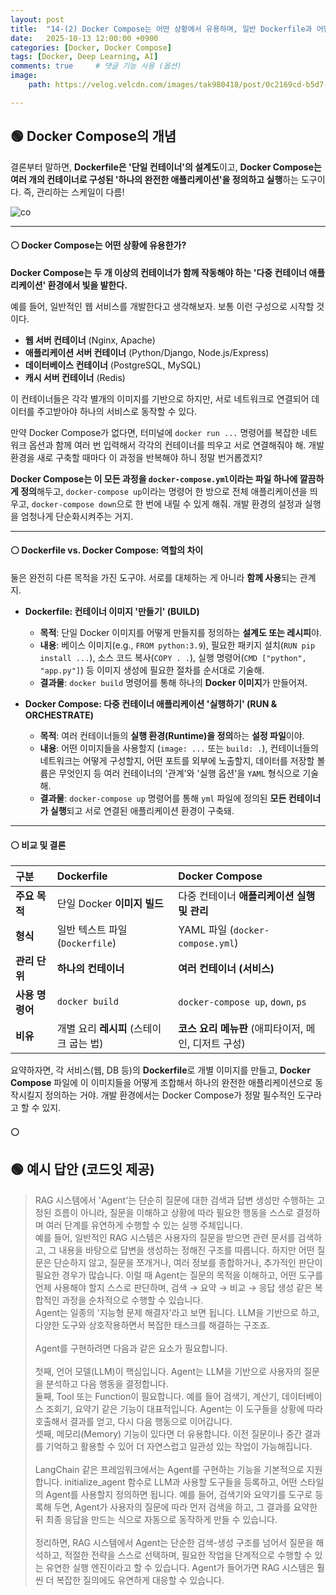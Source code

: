 ```yaml
---
layout: post
title:  "14-(2) Docker Compose는 어떤 상황에서 유용하며, 일반 Dockerfile과 어떤 차이가 있나요?"
date:   2025-10-13 12:00:00 +0900
categories: [Docker, Docker Compose]
tags: [Docker, Deep Learning, AI]
comments: true     # 댓글 기능 사용 (옵션)
image:
    path: https://velog.velcdn.com/images/tak980418/post/0c2169cd-b5d7-4866-9a66-1e5e44ed5612/image.png

---
```

## 🟢 Docker Compose의 개념

결론부터 말하면, **Dockerfile은 '단일 컨테이너'의 설계도**이고, **Docker Compose는 여러 개의 컨테이너로 구성된 '하나의 완전한 애플리케이션'을 정의하고 실행**하는 도구이다. 즉, 관리하는 스케일이 다름!

![co](https://media.licdn.com/dms/image/v2/D5612AQFw5JFjeqBPYA/article-cover_image-shrink_600_2000/article-cover_image-shrink_600_2000/0/1710704624100?e=2147483647&v=beta&t=v_YdjqGf9gqISzhcu_4b0CwOMvthiOWQa2dyKEcNXZU)

---

#### ⚪ Docker Compose는 어떤 상황에 유용한가?

**Docker Compose는 두 개 이상의 컨테이너가 함께 작동해야 하는 '다중 컨테이너 애플리케이션' 환경에서 빛을 발한다.**

예를 들어, 일반적인 웹 서비스를 개발한다고 생각해보자. 보통 이런 구성으로 시작할 것이다.

* **웹 서버 컨테이너** (Nginx, Apache)
* **애플리케이션 서버 컨테이너** (Python/Django, Node.js/Express)
* **데이터베이스 컨테이너** (PostgreSQL, MySQL)
* **캐시 서버 컨테이너** (Redis)

이 컨테이너들은 각각 별개의 이미지를 기반으로 하지만, 서로 네트워크로 연결되어 데이터를 주고받아야 하나의 서비스로 동작할 수 있다.

만약 Docker Compose가 없다면, 터미널에 `docker run ...` 명령어를 복잡한 네트워크 옵션과 함께 여러 번 입력해서 각각의 컨테이너를 띄우고 서로 연결해줘야 해. 개발 환경을 새로 구축할 때마다 이 과정을 반복해야 하니 정말 번거롭겠지?

**Docker Compose는 이 모든 과정을 `docker-compose.yml`이라는 파일 하나에 깔끔하게 정의**해두고, `docker-compose up`이라는 명령어 한 방으로 전체 애플리케이션을 띄우고, `docker-compose down`으로 한 번에 내릴 수 있게 해줘. 개발 환경의 설정과 실행을 엄청나게 단순화시켜주는 거지.



---

#### ⚪ Dockerfile vs. Docker Compose: 역할의 차이

둘은 완전히 다른 목적을 가진 도구야. 서로를 대체하는 게 아니라 **함께 사용**되는 관계지.

* **Dockerfile: 컨테이너 이미지 '만들기' (BUILD)**
    * **목적**: 단일 Docker 이미지를 어떻게 만들지를 정의하는 **설계도 또는 레시피**야.
    * **내용**: 베이스 이미지(e.g., `FROM python:3.9`), 필요한 패키지 설치(`RUN pip install ...`), 소스 코드 복사(`COPY . .`), 실행 명령어(`CMD ["python", "app.py"]`) 등 이미지 생성에 필요한 절차를 순서대로 기술해.
    * **결과물**: `docker build` 명령어를 통해 하나의 **Docker 이미지**가 만들어져.

* **Docker Compose: 다중 컨테이너 애플리케이션 '실행하기' (RUN & ORCHESTRATE)**
    * **목적**: 여러 컨테이너들의 **실행 환경(Runtime)을 정의**하는 **설정 파일**이야.
    * **내용**: 어떤 이미지들을 사용할지 (`image: ...` 또는 `build: .`), 컨테이너들의 네트워크는 어떻게 구성할지, 어떤 포트를 외부에 노출할지, 데이터를 저장할 볼륨은 무엇인지 등 여러 컨테이너의 '관계'와 '실행 옵션'을 `YAML` 형식으로 기술해.
    * **결과물**: `docker-compose up` 명령어를 통해 `yml` 파일에 정의된 **모든 컨테이너가 실행**되고 서로 연결된 애플리케이션 환경이 구축돼.

---

#### ⚪ 비교 및 결론

| 구분 | Dockerfile | Docker Compose |
| :--- | :--- | :--- |
| **주요 목적** | 단일 Docker **이미지 빌드** | 다중 컨테이너 **애플리케이션 실행 및 관리** |
| **형식** | 일반 텍스트 파일 (`Dockerfile`) | YAML 파일 (`docker-compose.yml`) |
| **관리 단위** | **하나의 컨테이너** | **여러 컨테이너 (서비스)** |
| **사용 명령어** | `docker build` | `docker-compose up`, `down`, `ps` |
| **비유** | 개별 요리 **레시피** (스테이크 굽는 법) | **코스 요리 메뉴판** (애피타이저, 메인, 디저트 구성) |

요약하자면, 각 서비스(웹, DB 등)의 **Dockerfile**로 개별 이미지를 만들고, **Docker Compose** 파일에 이 이미지들을 어떻게 조합해서 하나의 완전한 애플리케이션으로 동작시킬지 정의하는 거야. 개발 환경에서는 Docker Compose가 정말 필수적인 도구라고 할 수 있지.


#### ⚪ 

## 🟢 예시 답안 (코드잇 제공)


>RAG 시스템에서 'Agent'는 단순히 질문에 대한 검색과 답변 생성만 수행하는 고정된 흐름이 아니라, 질문을 이해하고 상황에 따라 필요한 행동을 스스로 결정하며 여러 단계를 유연하게 수행할 수 있는 실행 주체입니다.<br>예를 들어, 일반적인 RAG 시스템은 사용자의 질문을 받으면 관련 문서를 검색하고, 그 내용을 바탕으로 답변을 생성하는 정해진 구조를 따릅니다. 하지만 어떤 질문은 단순하지 않고, 질문을 쪼개거나, 여러 정보를 종합하거나, 추가적인 판단이 필요한 경우가 많습니다. 이럴 때 Agent는 질문의 목적을 이해하고, 어떤 도구를 언제 사용해야 할지 스스로 판단하며, 검색 → 요약 → 비교 → 응답 생성 같은 복합적인 과정을 순차적으로 수행할 수 있습니다.<br>Agent는 일종의 '지능형 문제 해결자'라고 보면 됩니다. LLM을 기반으로 하고, 다양한 도구와 상호작용하면서 복잡한 태스크를 해결하는 구조죠.<br><br>Agent를 구현하려면 다음과 같은 요소가 필요합니다.<br><br>첫째, 언어 모델(LLM)이 핵심입니다. Agent는 LLM을 기반으로 사용자의 질문을 분석하고 다음 행동을 결정합니다.<br>둘째, Tool 또는 Function이 필요합니다. 예를 들어 검색기, 계산기, 데이터베이스 조회기, 요약기 같은 기능이 대표적입니다. Agent는 이 도구들을 상황에 따라 호출해서 결과를 얻고, 다시 다음 행동으로 이어갑니다.<br>셋째, 메모리(Memory) 기능이 있다면 더 유용합니다. 이전 질문이나 중간 결과를 기억하고 활용할 수 있어 더 자연스럽고 일관성 있는 작업이 가능해집니다.<br><br>LangChain 같은 프레임워크에서는 Agent를 구현하는 기능을 기본적으로 지원합니다. initialize_agent 함수로 LLM과 사용할 도구들을 등록하고, 어떤 스타일의 Agent를 사용할지 정의하면 됩니다. 예를 들어, 검색기와 요약기를 도구로 등록해 두면, Agent가 사용자의 질문에 따라 먼저 검색을 하고, 그 결과를 요약한 뒤 최종 응답을 만드는 식으로 자동으로 동작하게 만들 수 있습니다.<br><br>정리하면, RAG 시스템에서 Agent는 단순한 검색-생성 구조를 넘어서 질문을 해석하고, 적절한 전략을 스스로 선택하며, 필요한 작업을 단계적으로 수행할 수 있는 유연한 실행 엔진이라고 할 수 있습니다. Agent가 들어가면 RAG 시스템은 훨씬 더 복잡한 질의에도 유연하게 대응할 수 있습니다.